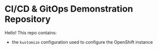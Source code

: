 # CI/CD & GitOps Demonstration Repository

Hello! This repo contains:
- the `kustomize` configuration used to configure the OpenShift instance
